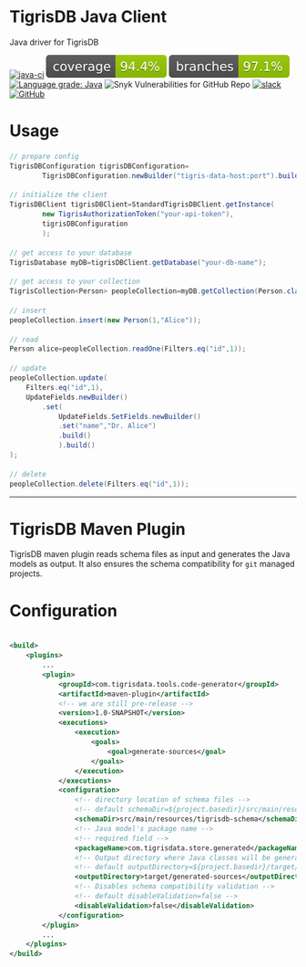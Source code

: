 # TigrisDB Java Client

Java driver for TigrisDB

[![java-ci](https://github.com/tigrisdata/tigrisdb-client-java/actions/workflows/java-ci.yml/badge.svg?branch=main)](https://github.com/tigrisdata/tigrisdb-client-java/actions/workflows/java-ci.yml)
[![coverage](.github/badges/jacoco.svg)](https://github.com/tigrisdata/tigrisdb-client-java/blob/main/.github/workflows/java-ci.yml) [![branches coverage](.github/badges/branches.svg)](https://github.com/tigrisdata/tigrisdb-client-java/blob/main/.github/workflows/java-ci.yml)
[![Language grade: Java](https://img.shields.io/lgtm/grade/java/g/tigrisdata/tigrisdb-client-java.svg?logo=lgtm&logoWidth=18)](https://lgtm.com/projects/g/tigrisdata/tigrisdb-client-java/context:java)
![Snyk Vulnerabilities for GitHub Repo](https://img.shields.io/snyk/vulnerabilities/github/tigrisdata/tigrisdb-client-java)
[![slack](https://img.shields.io/badge/Slack-4A154B?style=for-the-badge&logo=slack&logoColor=white)](https://join.slack.com/t/tigrisdatacommunity/shared_invite/zt-16fn5ogio-OjxJlgttJIV0ZDywcBItJQ) 
[![GitHub](https://img.shields.io/github/license/tigrisdata/tigrisdb-client-java)](https://github.com/tigrisdata/tigrisdb-client-java/blob/main/LICENSE) 
# Usage
```java
// prepare config
TigrisDBConfiguration tigrisDBConfiguration=
        TigrisDBConfiguration.newBuilder("tigris-data-host:port").build();

// initialize the client
TigrisDBClient tigrisDBClient=StandardTigrisDBClient.getInstance(
        new TigrisAuthorizationToken("your-api-token"),
        tigrisDBConfiguration
        );

// get access to your database
TigrisDatabase myDB=tigrisDBClient.getDatabase("your-db-name");

// get access to your collection
TigrisCollection<Person> peopleCollection=myDB.getCollection(Person.class);

// insert
peopleCollection.insert(new Person(1,"Alice"));

// read
Person alice=peopleCollection.readOne(Filters.eq("id",1));

// update
peopleCollection.update(
    Filters.eq("id",1),
    UpdateFields.newBuilder()
        .set(
            UpdateFields.SetFields.newBuilder()
            .set("name","Dr. Alice")
            .build()
            ).build()
);

// delete
peopleCollection.delete(Filters.eq("id",1));
```

----

# TigrisDB Maven Plugin

TigrisDB maven plugin reads schema files as input and generates the Java models
as output. It also ensures the schema compatibility for `git` managed projects.

# Configuration

```xml

<build>
    <plugins>
        ...
        <plugin>
            <groupId>com.tigrisdata.tools.code-generator</groupId>
            <artifactId>maven-plugin</artifactId>
            <!-- we are still pre-release -->
            <version>1.0-SNAPSHOT</version>
            <executions>
                <execution>
                    <goals>
                        <goal>generate-sources</goal>
                    </goals>
                </execution>
            </executions>
            <configuration>
                <!-- directory location of schema files -->
                <!-- default schemaDir=${project.basedir}/src/main/resources/tigrisdb-schema-->
                <schemaDir>src/main/resources/tigrisdb-schema</schemaDir>
                <!-- Java model's package name -->
                <!-- required field -->
                <packageName>com.tigrisdata.store.generated</packageName>
                <!-- Output directory where Java classes will be generated -->
                <!-- default outputDirectory=${project.basedir}/target/generated-sources -->
                <outputDirectory>target/generated-sources</outputDirectory>
                <!-- Disables schema compatibility validation -->
                <!-- default disableValidation=false -->
                <disableValidation>false</disableValidation>
            </configuration>
        </plugin>
        ...
    </plugins>
</build>
```
